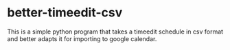 # better-timeedit-csv

This is a simple python program that takes a timeedit schedule in csv format and better adapts it for importing to google calendar.

